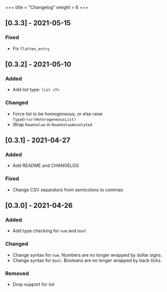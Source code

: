 +++
title = "Changelog"
weight = 6
+++
## [0.3.3] - 2021-05-15
### Fixed
- Fix `flatten_entry`

## [0.3.2] - 2021-05-10
### Added
- Add list type: `list <T>`

### Changed
- Force list to be homogeneous, or else raise `TypeError(HeterogeneousList)`
- Wrap `ReamValue` in `ReamValueAnnotated`

## [0.3.1] - 2021-04-27
### Added
- Add README and CHANGELOG

### Fixed
- Change CSV separators from semicolons to commas

## [0.3.0] - 2021-04-26
### Added
- Add type checking for `num` and `bool`

### Changed
- Change syntax for `num`. Numbers are no longer wrapped by dollar signs.
- Change syntax for `bool`. Booleans are no longer wrapped by back ticks.

### Removed
- Drop support for list
